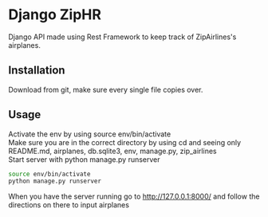 # Django ZipHR

Django API made using Rest Framework to keep track of ZipAirlines's airplanes.

## Installation

Download from git, make sure every single file copies over.

## Usage

Activate the env by using source env/bin/activate \
Make sure you are in the correct directory by using cd and seeing only README.md, airplanes, db.sqlite3, env, manage.py, zip_airlines \
Start server with python manage.py runserver

```bash
source env/bin/activate 
python manage.py runserver
```
When you have the server running go to http://127.0.0.1:8000/ and follow the directions on there to input airplanes

